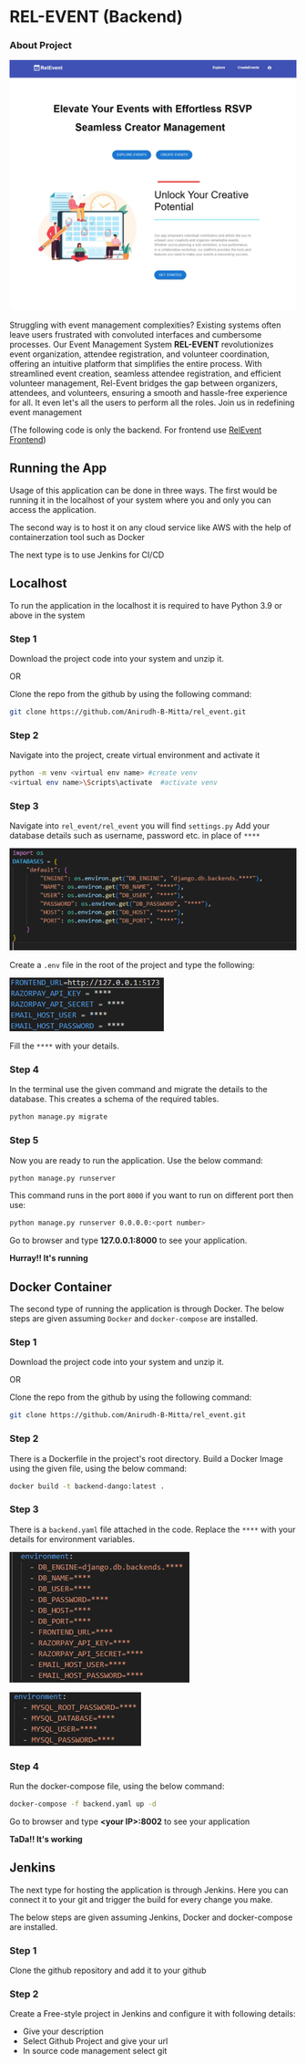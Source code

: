 # REL-EVENT (Backend)
### About Project
![HomePage](imgs/HomePage.jpeg "This is Home Page")

Struggling with event management complexities? Existing systems often leave users frustrated with convoluted interfaces and cumbersome processes. Our Event Management System __REL-EVENT__ revolutionizes event organization, attendee registration, and volunteer coordination, offering an intuitive platform that simplifies the entire process. With streamlined event creation, seamless attendee registration, and efficient volunteer management, Rel-Event bridges the gap between organizers, attendees, and volunteers, ensuring a smooth and hassle-free experience for all. It even let's all the users to perform all the roles. Join us in redefining event management

(The following code is only the backend. For frontend use [RelEvent Frontend](https://github.com/siddarthal/AlphaProject.git "AlphaProject"))

## Running the App
<p>Usage of this application can be done in three ways. The first would be running it in the localhost of your system where you and only you can access the application.</p>
<p>The second way is to host it on any cloud service like AWS with the help of containerzation tool such as Docker</p>
<p>The next type is to use Jenkins for CI/CD</p>

## Localhost
<p>To run the application in the localhost it is required to have Python 3.9 or above in the system</p>

### Step 1
<p>Download the project code into your system and unzip it.</p>
<p>OR</p>
<p>Clone the repo from the github by using the following command:</p>

```bash
git clone https://github.com/Anirudh-B-Mitta/rel_event.git
```

### Step 2
Navigate into the project, create virtual environment and activate it
```sh
python -m venv <virtual env name> #create venv
<virtual env name>\Scripts\activate  #activate venv
```

### Step 3
Navigate into `rel_event/rel_event` you will find `settings.py` Add your database details such as username, password etc. in place of `****`

![DB](imgs/DB.png "Database Code")

Create a `.env` file in the root of the project and type the following:

![ENV](imgs/env.png "Database Code")

Fill the `****` with your details.

### Step 4
In the terminal use the given command and migrate the details to the database. This creates a schema of the required tables.
```sh
python manage.py migrate
```

### Step 5
Now you are ready to run the application. Use the below command:
```sh
python manage.py runserver
```
This command runs in the port `8000` if you want to run on different port then use:
```sh
python manage.py runserver 0.0.0.0:<port number>
```
Go to browser and type __127.0.0.1:8000__ to see your application.

__Hurray!! It's running__

## Docker Container
The second type of running the application is through Docker. The below steps are given assuming `Docker` and `docker-compose` are installed.

### Step 1
<p>Download the project code into your system and unzip it.</p>
<p>OR</p>
<p>Clone the repo from the github by using the following command:</p>

```bash
git clone https://github.com/Anirudh-B-Mitta/rel_event.git
```

### Step 2
There is a Dockerfile in the project's root directory. Build a Docker Image using the given file, using the below command:
```sh
docker build -t backend-dango:latest .
```
### Step 3
There is a `backend.yaml` file attached in the code. Replace the `****` with your details for environment variables.

![BACKEND.YAML](imgs/YAML.png "Backend.yaml")

![BACKEND.YAML](imgs/yaml(1).png "Backend.yaml")

### Step 4
Run the docker-compose file, using the below command:
```sh
docker-compose -f backend.yaml up -d
```

Go to browser and type __\<your IP>:8002__ to see your application

__TaDa!! It's working__

## Jenkins
The next type for hosting the application is through Jenkins. Here you can connect it to your git and trigger the build for every change you make.

The below steps are given assuming Jenkins, Docker and docker-compose are installed.

### Step 1
Clone the github repository and add it to your github

### Step 2
Create a Free-style project in Jenkins and configure it with following details:
- Give your description
- Select Github Project and give your url
- In source code management select git 